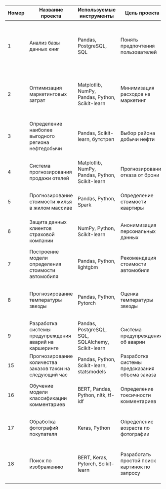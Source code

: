 | Номер | Название проекта | Используемые инструменты | Цель проекта | Описание проекта |
|-------|------------------|--------------------------|--------------|------------------|
| 1 | Анализ базы данных книг | Pandas, PostgreSQL, SQL | Понять предпочтения пользователей | Анализируется база данных книжного сервиса для определения наиболее популярных книг и авторов. |
| 2 | Оптимизация маркетинговых затрат | Matplotlib, NumPy, Pandas, Python, Scikit-learn | Минимизация расходов на маркетинг | Исследование проводится с целью оптимизации расходов на привлечение клиентов. |
| 3 | Определение наиболее выгодного региона нефтедобычи | Pandas, Scikit-learn, бутстреп | Выбор района добычи нефти | Модель для определения региона с наибольшей прибылью от добычи нефти. |
| 4 | Система прогнозирования продажи отелей | Matplotlib, NumPy, Pandas, Python, Scikit-learn | Прогнозирование отказа от брони | Модель прогнозирует, какие клиенты откажутся от бронирования. |
| 5 | Прогнозирование стоимости жилья в жилом массиве | Pandas, Python, Spark | Определение стоимости квартиры | Разработка модели для прогнозирования цен на жильё. |
| 6 | Защита данных клиентов страховой компании | NumPy, Python, Scikit-learn | Анонимизация персональных данных | Метод преобразования данных для защиты личной информации. |
| 7 | Построение модели определения стоимости автомобиля | Pandas, Python, lightgbm | Рекомендация стоимости автомобиля | Определение рыночной стоимости автомобилей на основе данных. |
| 8 | Прогнозирование температуры звезды | Pandas, Python, Pytorch | Оценка температуры звезды | Модель для оценки температуры звёзд по косвенным данным. |
| 9 | Разработка системы предупреждения аварий на каршеринге | Pandas, PostgreSQL, SQL, SQLAlchemy, Scikit-learn | Система предупреждения об аварии | Анализ данных для предотвращения аварий в каршеринге. |
| 15 | Прогнозирование количества заказов такси на следующий час | Pandas, Python, Scikit-learn, statsmodels | Разработка системы предсказания объема заказа | Модель для предсказания количества заказов такси. |
| 16 | Обучение модели классификации комментариев | BERT, Pandas, Python, nltk, tf-idf | Определение токсичности комментариев | Инструмент для выявления токсичных комментариев и их модерации. |
| 17 | Обработка фотографий покупателя | Keras, Python | Определение возраста по фотографии | Модель для определения возраста покупателей по фотографии. |
| 18 | Поиск по изображению | BERT, Keras, Pytorch, Scikit-learn | Разработать простой поиск картинок по запросу | Модель для соединения текстовых данных и изображений для поиска. |

